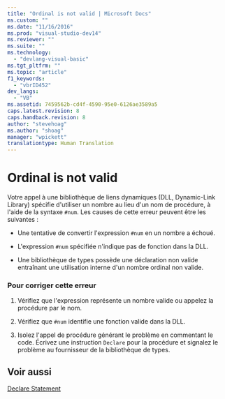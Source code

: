 ```yaml
---
title: "Ordinal is not valid | Microsoft Docs"
ms.custom: ""
ms.date: "11/16/2016"
ms.prod: "visual-studio-dev14"
ms.reviewer: ""
ms.suite: ""
ms.technology: 
  - "devlang-visual-basic"
ms.tgt_pltfrm: ""
ms.topic: "article"
f1_keywords: 
  - "vbrID452"
dev_langs: 
  - "VB"
ms.assetid: 7459562b-cd4f-4590-95e0-6126ae3589a5
caps.latest.revision: 8
caps.handback.revision: 8
author: "stevehoag"
ms.author: "shoag"
manager: "wpickett"
translationtype: Human Translation
---
```

# Ordinal is not valid
Votre appel à une bibliothèque de liens dynamiques \(DLL, Dynamic\-Link Library\) spécifie d'utiliser un nombre au lieu d'un nom de procédure, à l'aide de la syntaxe `#num`.  Les causes de cette erreur peuvent être les suivantes :  
  
-   Une tentative de convertir l'expression `#num` en un nombre a échoué.  
  
-   L'expression `#num` spécifiée n'indique pas de fonction dans la DLL.  
  
-   Une bibliothèque de types possède une déclaration non valide entraînant une utilisation interne d'un nombre ordinal non valide.  
  
### Pour corriger cette erreur  
  
1.  Vérifiez que l'expression représente un nombre valide ou appelez la procédure par le nom.  
  
2.  Vérifiez que `#num` identifie une fonction valide dans la DLL.  
  
3.  Isolez l'appel de procédure générant le problème en commentant le code.  Écrivez une instruction `Declare` pour la procédure et signalez le problème au fournisseur de la bibliothèque de types.  
  
## Voir aussi  
 [Declare Statement](../../../visual-basic/language-reference/statements/declare-statement.md)